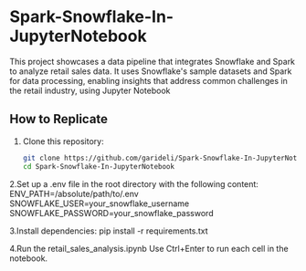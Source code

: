 # Spark-Snowflake-In-JupyterNotebook
This project showcases a data pipeline that integrates Snowflake and Spark to analyze retail sales data. It uses Snowflake's sample datasets and Spark for data processing, enabling insights that address common challenges in the retail industry, using Jupyter Notebook

## How to Replicate

1. Clone this repository:
   ```bash
   git clone https://github.com/garideli/Spark-Snowflake-In-JupyterNotebook.git
   cd Spark-Snowflake-In-JupyterNotebook

2.Set up a .env file in the root directory with the following content:
ENV_PATH=/absolute/path/to/.env
SNOWFLAKE_USER=your_snowflake_username
SNOWFLAKE_PASSWORD=your_snowflake_password

3.Install dependencies:
pip install -r requirements.txt

4.Run the retail_sales_analysis.ipynb
Use Ctrl+Enter to run each cell in the notebook.





